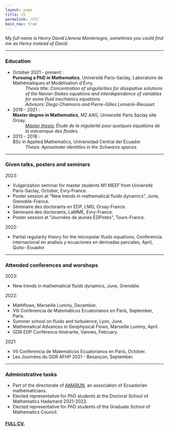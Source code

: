 ```yaml
---
layout: page
title: CV
permalink: /CV/
main_nav: true
---
```

<i>My full name is Henry David Llerena Montenegro, sometimes you could find me as Henry instead of David. 
</i> 
<hr>
<h3 id="education">Education</h3>
<ul>
  <li> <dt> October 2021 - present :</dt>
  <b>Pursuing a PhD in Mathematics</b>, Université Paris-Saclay, Laboratoire de Mathématiques et Modélisation d'Évry.<br>
   <dd><i>Thesis title: Concentration of singularities for dissipative solutions of the Navier-Stokes equations and interdependence of variables for some fluid mechanics equations.</i> <br>
   <i>Advisors: Diego Chamorro and Pierre-Gilles Lemarié-Rieusset. </i> 
   </dd>
  </li>
  <li> <dt>2019 - 2021 :</dt> <b>Master degree in Mathematics</b>, M2 AAG, Université Paris Saclay site Orsay.
    <dd> <i><a href="https://www.amarun.org/images/amarun/materiales/tesis-maestria/Llerena_2021.pdf" title="masterThesis">Master      thesis:</a> Étude de la régularité pour quelques équations de la mécanique des fluides.</i>
    </dd>
  </li>
  <li> <dt>2013 - 2018 :</dt> BSc in Applied Mathematics,  Universidad Central del Ecuador
    <dd>
      <i>Thesis: Aproximate identities in the Schwarzs spaces. </i>
    </dd>
  </li>
</ul>

<hr>
<h3 id="GivenSeminars">Given talks, posters and seminars</h3>
<dl>
 <dt>2023:</dt>
  <ul>
  <li>Vulgarization seminar for master students M1 MEEF from Université Paris-Saclay, October, Evry-France.</li>
  <li>Poster session at  "New trends in mathematical fluids dynamics", June, Grenoble-France.</li>
  <li>Séminaire des doctorants en EDP, LMO, Orsay-France. </li>
  <li>Séminaire des doctorants, LaMME, Evry-France. </li>
  <li>Poster session at "Journées de jeunes EDPistes", Tours-France.</li>

  </ul>
  <dt>2022:</dt>
  <ul>
  <li>Partial regularity theory for the micropolar fluids equations, Conferencia internacional en analisis y ecuaciones en derivadas parciales,  April, Quito- Ecuador</li> </ul> 
</dl>
<hr>
<h3 id="Attendconferences">Attended conferences and worshops</h3>
<dl>
  <dt>2023:</dt>
  <ul>
  <li>New trends in mathematical fluids dynamics, June, Grenoble.</li>
  </ul>
  <dt>2022:</dt>
  <ul>
  <li>Mathflows, Marseille Luminy, December. </li>
  <li>VIII Conferencia de Matemáticos Ecuatorianos en París, September, Paris.</li>
  <li>Summer school on fluids and turbulence, Lyon, June.</li>
  <li>Mathematical Advances in Geophysical Flows, Marseille Luminy, April.</li>
  <li>GDR EDP Conférence itinérante, Vannes, February. </li>
 </ul>
  <dt>2021:</dt>
  <ul>
  <li>VII Conferencia de Matemáticos Ecuatorianos en París, October. </li>
  <li>Les Journées du GDR AFHP 2021 -  Besançon, September. </li>
 </ul>
</dl>
<hr>
<h3 id="administrative">Administrative tasks</h3>
<ul>
  <li> Part of the directorate of  <a href="https://www.amarun.org" title="AMARUN">AMARUN</a>, an association of Ecuadorian mathematicians.
  </li>
  <li> Elected representative for PhD students at the Doctoral School of Mathematics Hadamard 2021-2022.
  </li>
  <li> Elected representative for PhD students of the Graduate School of Mathematics Council.

  </li>
</ul>
<h4>  <a href="https://drive.google.com/file/d/1SGru9m0J9WbsRhaU-rgT4hRSZlTJ9UDu/view?usp=sharing" title="FullCV">FULL CV.</a></h4>
